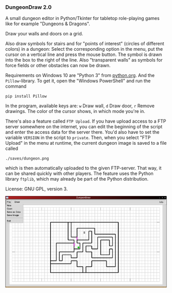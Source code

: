 ### DungeonDraw 2.0

A small dungeon editor in Python/Tkinter for tabletop role-playing games like for example "Dungeons & Dragons".

Draw your walls and doors on a grid.

Also draw symbols for stairs and for "points of interest" (circles of different colors) in a dungeon: Select the corresponding option in the menu, put the cursor on a vertical line and press the mouse button. The symbol is drawn into the box to the right of the line.
Also "transparent walls" as symbols for force fields or other obstacles can now be drawn.

Requirements on Windows 10 are "Python 3" from [python.org](https://www.python.org/downloads/). And the `Pillow`-library. To get it, open the "Windows PowerShell" and run the command
```
pip install Pillow
```
In the program, available keys are: `w` Draw wall, `d` Draw door, `r` Remove drawings. The color of the cursor shows, in which mode you're in.

There's also a feature called `FTP Upload`. If you have upload access to a FTP server somewhere on the internet, you can edit the beginning of the script and enter the access data for the server there. You'd also have to set the variable `VERSION` in the script to `private`. Then, when you select "FTP Upload" in the menu at runtime, the current dungeon image is saved to a file called
```
./saves/dungeon.png
```
which is then automatically uploaded to the given FTP-server. That way, it can be shared quickly with other players.
The feature uses the Python library `ftplib`, which may already be part of the Python distribution.

License: GNU GPL, version 3.

![DungeonDraw](https://github.com/hlubenow/DungeonDraw/blob/main/dungeondraw.png)
